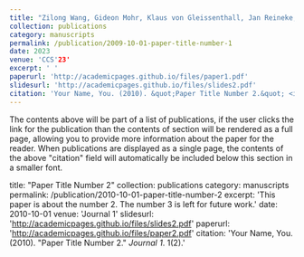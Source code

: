 ```yaml
---
title: "Zilong Wang, Gideon Mohr, Klaus von Gleissenthall, Jan Reineke, Marco Guarnieri. Specification and Verification of Side-channel Security for Open-source Processors via Leakage Contracts"
collection: publications
category: manuscripts
permalink: /publication/2009-10-01-paper-title-number-1
date: 2023
venue: 'CCS'23'
excerpt: ' '
paperurl: 'http://academicpages.github.io/files/paper1.pdf'
slidesurl: 'http://academicpages.github.io/files/slides2.pdf'
citation: 'Your Name, You. (2010). &quot;Paper Title Number 2.&quot; <i>Journal 1</i>. 1(2).'
---
```


The contents above will be part of a list of publications, if the user clicks the link for the publication than the contents of section will be rendered as a full page, allowing you to provide more information about the paper for the reader. When publications are displayed as a single page, the contents of the above "citation" field will automatically be included below this section in a smaller font.

title: "Paper Title Number 2"
collection: publications
category: manuscripts
permalink: /publication/2010-10-01-paper-title-number-2
excerpt: 'This paper is about the number 2. The number 3 is left for future work.'
date: 2010-10-01
venue: 'Journal 1'
slidesurl: 'http://academicpages.github.io/files/slides2.pdf'
paperurl: 'http://academicpages.github.io/files/paper2.pdf'
citation: 'Your Name, You. (2010). &quot;Paper Title Number 2.&quot; <i>Journal 1</i>. 1(2).'
